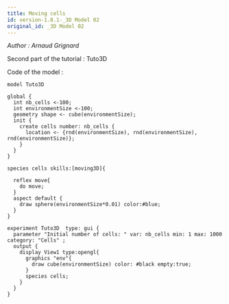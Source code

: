 ```yaml
---
title: Moving cells
id: version-1.8.1-_3D Model 02
original_id: _3D Model 02
---
```


[//]: # (keyword|operator_cube)
[//]: # (keyword|skill_moving3D)
[//]: # (keyword|concept_grid)
[//]: # (keyword|concept_agent_movement)


_Author : Arnaud Grignard_

Second part of the tutorial : Tuto3D


Code of the model : 

```
model Tuto3D   

global {
  int nb_cells <-100;
  int environmentSize <-100;
  geometry shape <- cube(environmentSize);	
  init { 
    create cells number: nb_cells { 
      location <- {rnd(environmentSize), rnd(environmentSize), rnd(environmentSize)};       
    } 
  }  
} 
  
species cells skills:[moving3D]{  
	
  reflex move{
  	do move;
  }	                    
  aspect default {
    draw sphere(environmentSize*0.01) color:#blue;   
  }
}

experiment Tuto3D  type: gui {
  parameter "Initial number of cells: " var: nb_cells min: 1 max: 1000 category: "Cells" ;
  output {
    display View1 type:opengl{
      graphics "env"{
      	draw cube(environmentSize) color: #black empty:true;	
      }
      species cells;
    }
  }
}
```
